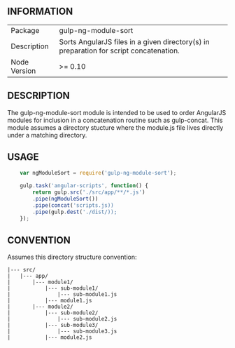 INFORMATION
-------------------
<table>
<tr>
<td>Package</td><td>gulp-ng-module-sort</td>
</tr>
<tr>
<td>Description</td>
<td>Sorts AngularJS files in a given directory(s) in preparation for script concatenation.</td>
</tr>
<tr>
<td>Node Version</td>
<td>>= 0.10</td>
</tr>
</table>

DESCRIPTION
-------------------
The gulp-ng-module-sort module is intended to be used to order AngularJS modules for inclusion in a concatenation routine such as gulp-concat. This module assumes a directory stucture where the module.js file lives directly under a matching directory.

USAGE
------------------
```js
	var ngModuleSort = require('gulp-ng-module-sort');

	gulp.task('angular-scripts', function() {
		return gulp.src('./src/app/**/*.js')
		.pipe(ngModuleSort())
		.pipe(concat('scripts.js))
		.pipe(gulp.dest('./dist/));
	});

```

CONVENTION
-------------------

Assumes this directory structure convention:

```
|--- src/
|   |--- app/
|       |--- module1/
|           |--- sub-module1/
|               |--- sub-module1.js
|           |--- module1.js
|       |--- module2/
|           |--- sub-module2/
|               |--- sub-module2.js
|           |--- sub-module3/
|               |--- sub-module3.js
|           |--- module2.js
```